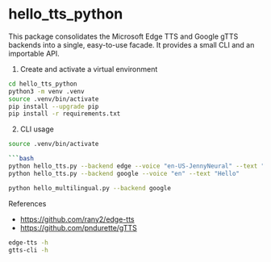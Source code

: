 # hello_tts_python

This package consolidates the Microsoft Edge TTS and Google gTTS backends into a
single, easy-to-use facade. It provides a small CLI and an importable API.

1. Create and activate a virtual environment

```bash
cd hello_tts_python
python3 -m venv .venv
source .venv/bin/activate
pip install --upgrade pip
pip install -r requirements.txt
```

2. CLI usage

````bash
source .venv/bin/activate

```bash
python hello_tts.py --backend edge --voice "en-US-JennyNeural" --text "Hello"
python hello_tts.py --backend google --voice "en" --text "Hello"
````

```bash
python hello_multilingual.py --backend google
```


References

- https://github.com/rany2/edge-tts
- https://github.com/pndurette/gTTS

```bash
edge-tts -h
gtts-cli -h
```